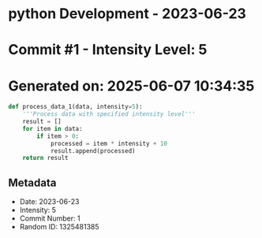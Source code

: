 ﻿# python Development - 2023-06-23
# Commit #1 - Intensity Level: 5
# Generated on: 2025-06-07 10:34:35
```python
def process_data_1(data, intensity=5):
    '''Process data with specified intensity level'''
    result = []
    for item in data:
        if item > 0:
            processed = item * intensity + 10
            result.append(processed)
    return result
```
## Metadata
- Date: 2023-06-23
- Intensity: 5
- Commit Number: 1
- Random ID: 1325481385
